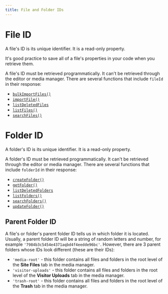 ```yaml
---
title: File and Folder IDs
---
```


# File ID
A file's ID is its unique identifier. It is a read-only property.

It's good practice to save all of a file's properties in your code when you retrieve them.

A file's ID must be retrieved programmatically. It can't be retrieved through the editor or media manager. There are several functions that include `fileId` in their response:
* [`bulkImportFiles()`](/files/bulkimportfiles)
* [`importFile()`](/files/importfile)
* [`listDeletedFiles`](/files/listdeletedfiles)
* [`listFiles()`](/files/listfiles)
* [`searchFiles()`](/files/searchfiles)

# Folder ID
A folder's ID is its unique identifier. It is a read-only property.

A folder's ID must be retrieved programmatically. It can't be retrieved through the editor or media manager. There are several functions that include `folderId` in their response:
* [`createFolder()`](/folders/createfolder)
* [`getFolder()`](/folders/getfolder)
* [`listDeletedFolders`](/folders/listdeletedfolders)
* [`listFolders()`](/folders/listfolders)
* [`searchFolders()`](/folders/searchfolders)
* [`updateFolder()`](/folders/updatefolder)

## Parent Folder ID
A file's or folder's parent folder ID tells us in which folder it is located. Usually, a parent folder ID will be a string of random letters and number, for example `'7984b3c5454e4371aqbd4f4eedde96bc'`. However, there are 3 parent folders whose IDs look different (these are their IDs):
* `'media-root'` - this folder contains all files and folders in the root level of the **Site Files** tab in the media manager.
* `'visitor-uploads'` - this folder contains all files and folders in the root level of the **Visitor Uploads** tab in the media manager.
* `'trash-root'` - this folder contains all files and folders in the root level of the **Trash** tab in the media manager.